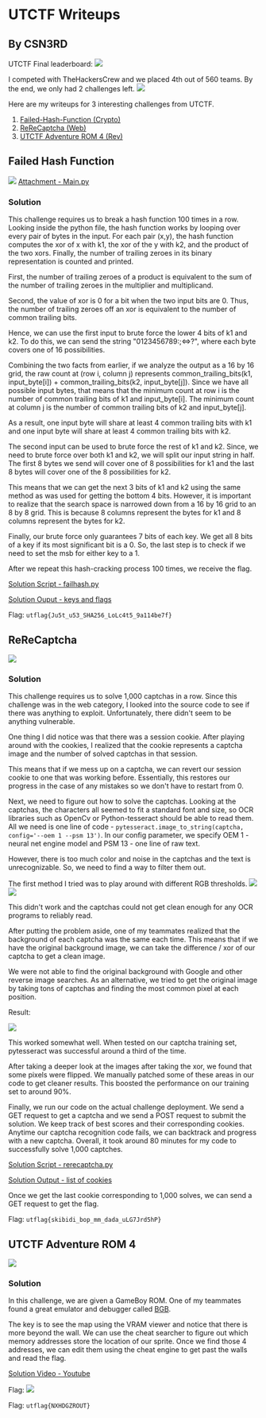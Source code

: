 # UTCTF Writeups
## By CSN3RD

UTCTF Final leaderboard:
![](Top10Teams.png)

I competed with TheHackersCrew and we placed 4th out of 560 teams. By the end, we only had 2 challenges left.
![](FinalResults.png)

Here are my writeups for 3 interesting challenges from UTCTF.
1. [Failed-Hash-Function (Crypto)](#failed-hash-function)
2. [ReReCaptcha (Web)](#rerecaptcha)
3. [UTCTF Adventure ROM 4 (Rev)](#utctf-adventure-rom-4)

## Failed Hash Function
![](FHF.png)
[Attachment - Main.py](main.py)

### Solution
This challenge requires us to break a hash function 100 times in a row. Looking inside the python file, the hash function works by looping over every pair of bytes in the input. For each pair (x,y), the hash function computes the xor of x with k1, the xor of the y with k2, and the product of the two xors. Finally, the number of trailing zeroes in its binary representation is counted and printed.

First, the number of trailing zeroes of a product is equivalent to the sum of the number of trailing zeroes in the multiplier and multiplicand.

Second, the value of xor is 0 for a bit when the two input bits are 0. Thus, the number of trailing zeroes off an xor is equivalent to the number of common trailing bits.

Hence, we can use the first input to brute force the lower 4 bits of k1 and k2. To do this, we can send the string "0123456789:;<=>?", where each byte covers one of 16 possibilities.

Combining the two facts from earlier, if we analyze the output as a 16 by 16 grid, the raw count at (row i, column j) represents common_trailing_bits(k1, input_byte[i]) + common_trailing_bits(k2, input_byte[j]). Since we have all possible input bytes, that means that the minimum count at row i is the number of common trailing bits of k1 and input_byte[i]. The minimum count at column j is the number of common trailing bits of k2 and input_byte[j].

As a result, one input byte will share at least 4 common trailing bits with k1 and one input byte will share at least 4 common trailing bits with k2.

The second input can be used to brute force the rest of k1 and k2. Since, we need to brute force over both k1 and k2, we will split our input string in half. The first 8 bytes we send will cover one of 8 possibilities for k1 and the last 8 bytes will cover one of the 8 possibilities for k2.

This means that we can get the next 3 bits of k1 and k2 using the same method as was used for getting the bottom 4 bits. However, it is important to realize that the search space is narrowed down from a 16 by 16 grid to an 8 by 8 grid. This is because 8 columns represent the bytes for k1 and 8 columns represent the bytes for k2.

Finally, our brute force only guarantees 7 bits of each key. We get all 8 bits of a key if its most significant bit is a 0. So, the last step is to check if we need to set the msb for either key to a 1.

After we repeat this hash-cracking process 100 times, we receive the flag.

[Solution Script - failhash.py](failhash.py)

[Solution Ouput - keys and flags](failhashfunction_out.txt)

Flag: `utflag{Ju5t_u53_SHA256_LoLc4t5_9a114be7f}`


## ReReCaptcha
![](RRC.png)

### Solution
This challenge requires us to solve 1,000 captchas in a row. Since this challenge was in the web category, I looked into the source code to see if there was anything to exploit. Unfortunately, there didn't seem to be anything vulnerable.

One thing I did notice was that there was a session cookie. After playing around with the cookies, I realized that the cookie represents a captcha image and the number of solved captchas in that session.

This means that if we mess up on a captcha, we can revert our session cookie to one that was working before. Essentially, this restores our progress in the case of any mistakes so we don't have to restart from 0.

Next, we need to figure out how to solve the captchas. Looking at the captchas, the characters all seemed to fit a standard font and size, so OCR libraries such as OpenCv or Python-tesseract should be able to read them. All we need is one line of code - `pytesseract.image_to_string(captcha, config='--oem 1 --psm 13')`. In our config parameter, we specify OEM 1 - neural net engine model and PSM 13 - one line of raw text.

However, there is too much color and noise in the captchas and the text is unrecognizable. So, we need to find a way to filter them out.

The first method I tried was to play around with different RGB thresholds.
![](thresh1.png)
![](thresh2.png)

This didn't work and the captchas could not get clean enough for any OCR programs to reliably read.

After putting the problem aside, one of my teammates realized that the background of each captcha was the same each time. This means that if we have the original background image, we can take the difference / xor of our captcha to get a clean image.

We were not able to find the original background with Google and other reverse image searches. As an alternative, we tried to get the original image by taking tons of captchas and finding the most common pixel at each position.

Result:

![](background.png)

This worked somewhat well. When tested on our captcha training set, pytesseract was successful around a third of the time.

After taking a deeper look at the images after taking the xor, we found that some pixels were flipped. We manually patched some of these areas in our code to get cleaner results. This boosted the performance on our training set to around 90%.

Finally, we run our code on the actual challenge deployment. We send a GET request to get a captcha and we send a POST request to submit the solution. We keep track of best scores and their corresponding cookies. Anytime our captcha recognition code fails, we can backtrack and progress with a new captcha. Overall, it took around 80 minutes for my code to successfully solve 1,000 captches.

[Solution Script - rerecaptcha.py](rerecaptcha.py)

[Solution Output - list of cookies](captcha_cookies.txt)

Once we get the last cookie corresponding to 1,000 solves, we can send a GET request to get the flag.

Flag: `utflag{skibidi_bop_mm_dada_uLG7Jrd5hP}`

## UTCTF Adventure ROM 4
![](ROM.png)

### Solution

In this challenge, we are given a GameBoy ROM. One of my teammates found a great emulator and debugger called [BGB](https://bgb.bircd.org/#downloads). 

The key is to see the map using the VRAM viewer and notice that there is more beyond the wall. We can use the cheat searcher to figure out which memory addresses store the location of our sprite. Once we find those 4 addresses, we can edit them using the cheat engine to get past the walls and read the flag. 

[Solution Video - Youtube](https://youtu.be/MjbcB86Mpw4)

Flag: ![](flag.png)

Flag: `utflag{NXHDGZROUT}`
